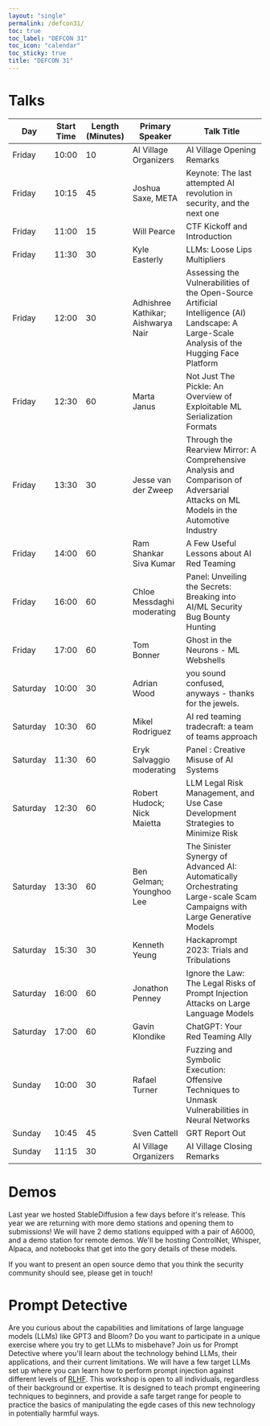 ```yaml
---
layout: "single"
permalink: /defcon31/
toc: true
toc_label: "DEFCON 31"
toc_icon: "calendar"
toc_sticky: true
title: "DEFCON 31"
---
```


# Talks

<table>
<colgroup span="4"></colgroup>
<thead>
<tr class="header">
<th>Day</th>
<th>Start Time</th>
<th>Length (Minutes)</th>
<th>Primary Speaker</th>
<th>Talk Title</th>
</tr>
</thead>
<tbody>
<tr>
<td markdown="span">Friday</td>
<td markdown="span">10:00</td>
<td markdown="span">10</td>
<td markdown="span">AI Village Organizers</td>
<td markdown="span">AI Village Opening Remarks</td>
</tr>
<tr>
<td markdown="span">Friday</td>
<td markdown="span">10:15</td>
<td markdown="span">45</td>
<td markdown="span">Joshua Saxe, META</td>
<td markdown="span">Keynote: The last attempted AI revolution in security, and the next one</td>
</tr>
<tr>
<td markdown="span">Friday</td>
<td markdown="span">11:00</td>
<td markdown="span">15</td>
<td markdown="span">Will Pearce</td>
<td markdown="span">CTF Kickoff and Introduction</td>
</tr>
<tr>
<td markdown="span">Friday</td>
<td markdown="span">11:30</td>
<td markdown="span">30</td>
<td markdown="span">Kyle Easterly</td>
<td markdown="span">LLMs: Loose Lips Multipliers</td>
</tr>
<tr>
<td markdown="span">Friday</td>
<td markdown="span">12:00</td>
<td markdown="span">30</td>
<td markdown="span">Adhishree Kathikar; Aishwarya Nair</td>
<td markdown="span">Assessing the Vulnerabilities of the Open-Source Artificial Intelligence (AI) Landscape: A Large-Scale Analysis of the Hugging Face Platform</td>
</tr>
<tr>
<td markdown="span">Friday</td>
<td markdown="span">12:30 </td>
<td markdown="span">60 </td>
<td markdown="span">Marta Janus </td>
<td markdown="span">Not Just The Pickle: An Overview of Exploitable ML Serialization Formats</td>
</tr>
<tr>
<td markdown="span">Friday</td>
<td markdown="span">13:30 </td>
<td markdown="span">30 </td>
<td markdown="span">Jesse van der Zweep </td>
<td markdown="span">Through the Rearview Mirror: A Comprehensive Analysis and Comparison of Adversarial Attacks on ML Models in the Automotive Industry </td>
</tr>
<tr>
<td markdown="span">Friday</td>
<td markdown="span">14:00 </td>
<td markdown="span">60 </td>
<td markdown="span">Ram Shankar Siva Kumar </td>
<td markdown="span">A Few Useful Lessons about AI Red Teaming </td>
</tr>
<tr>
<td markdown="span">Friday</td>
<td markdown="span">16:00 </td>
<td markdown="span">60 </td>
<td markdown="span">Chloe Messdaghi moderating </td>
<td markdown="span">Panel: Unveiling the Secrets: Breaking into AI/ML Security Bug Bounty Hunting </td>
</tr>
<tr>
<td markdown="span">Friday</td>
<td markdown="span">17:00 </td>
<td markdown="span">60 </td>
<td markdown="span">Tom Bonner </td>
<td markdown="span">Ghost in the Neurons - ML Webshells </td>
</tr>
<tr>
<td markdown="span">Saturday</td>
<td markdown="span">10:00 </td>
<td markdown="span">30 </td>
<td markdown="span">Adrian Wood </td>
<td markdown="span">you sound confused, anyways - thanks for the jewels. </td>
</tr>
<tr>
<td markdown="span">Saturday</td>
<td markdown="span">10:30 </td>
<td markdown="span">60 </td>
<td markdown="span">Mikel Rodriguez </td>
<td markdown="span">AI red teaming tradecraft: a team of teams approach </td>
</tr>
<tr>
<td markdown="span">Saturday</td>
<td markdown="span">11:30 </td>
<td markdown="span">60 </td>
<td markdown="span">Eryk Salvaggio moderating </td>
<td markdown="span">Panel : Creative Misuse of AI Systems </td>
</tr>
<tr>
<td markdown="span">Saturday</td>
<td markdown="span">12:30 </td>
<td markdown="span">60 </td>
<td markdown="span">Robert Hudock; Nick Maietta </td>
<td markdown="span">LLM Legal Risk Management, and Use Case Development Strategies to Minimize Risk </td>
</tr>
<tr>
<td markdown="span">Saturday</td>
<td markdown="span">13:30 </td>
<td markdown="span">60 </td>
<td markdown="span">Ben Gelman; Younghoo Lee </td>
<td markdown="span">The Sinister Synergy of Advanced AI: Automatically Orchestrating Large-scale Scam Campaigns with Large Generative Models </td>
</tr>
<tr>
<td markdown="span">Saturday</td>
<td markdown="span">15:30 </td>
<td markdown="span">30 </td>
<td markdown="span">Kenneth Yeung </td>
<td markdown="span">Hackaprompt 2023: Trials and Tribulations </td>
</tr>
<tr>
<td markdown="span">Saturday</td>
<td markdown="span">16:00 </td>
<td markdown="span">60 </td>
<td markdown="span">Jonathon Penney </td>
<td markdown="span">Ignore the Law: The Legal Risks of Prompt Injection Attacks on Large Language Models </td>
</tr>
<tr>
<td markdown="span">Saturday</td>
<td markdown="span">17:00 </td>
<td markdown="span">60 </td>
<td markdown="span">Gavin Klondike </td>
<td markdown="span">ChatGPT: Your Red Teaming Ally </td>
</tr>
<tr>
<td markdown="span">Sunday </td>
<td markdown="span">10:00 </td>
<td markdown="span">30 </td>
<td markdown="span">Rafael Turner </td>
<td markdown="span">Fuzzing and Symbolic Execution: Offensive Techniques to Unmask Vulnerabilities in Neural Networks </td>
</tr>
<tr>
<td markdown="span">Sunday </td>
<td markdown="span">10:45 </td>
<td markdown="span">45 </td>
<td markdown="span">Sven Cattell </td>
<td markdown="span">GRT Report Out </td>
</tr>
<tr>
<td markdown="span">Sunday </td>
<td markdown="span">11:15 </td>
<td markdown="span">30 </td>
<td markdown="span">AI Village Organizers </td>
<td markdown="span">AI Village Closing Remarks </td>
</tr>
</tbody>
</table>

# Demos

Last year we hosted StableDiffusion a few days before it's release. This year we are returning with more demo stations and opening them to submissions! We will have 2 demo stations equipped with a pair of A6000, and a demo station for remote demos. We'll be hosting ControlNet, Whisper, Alpaca, and notebooks that get into the gory details of these models. 

If you want to present an open source demo that you think the security community should see, please get in touch!

# Prompt Detective

Are you curious about the capabilities and limitations of large language models (LLMs) like GPT3 and Bloom? Do you want to participate in a unique exercise where you try to get LLMs to misbehave? Join us for Prompt Detective where you'll learn about the technology behind LLMs, their applications, and their current limitations. We will have a few target LLMs set up where you can learn how to perform prompt injection against different levels of [RLHF](https://en.wikipedia.org/wiki/Reinforcement_learning_from_human_feedback). This workshop is open to all individuals, regardless of their background or expertise. It is designed to teach prompt engineering techniques to beginners, and provide a safe target range for people to practice the basics of manipulating the egde cases of this new technology in potentially harmful ways.
